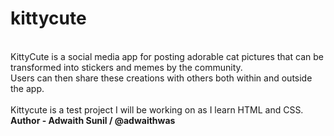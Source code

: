 # kittycute
<br>
KittyCute is a social media app for posting adorable cat pictures that can be transformed into stickers and memes by the community.
<br>
Users can then share these creations with others both within and outside the app.
<br>
<br>
Kittycute is a test project I will be working on as I learn HTML and CSS.
<br>
<b>Author<b>
- Adwaith Sunil / @adwaithwas